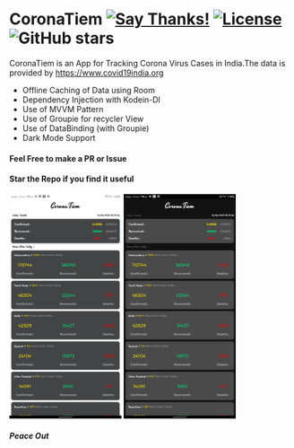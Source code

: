 # CoronaTiem [![Say Thanks!](https://img.shields.io/badge/Say%20Thanks-!-1EAEDB.svg)](https://saythanks.io/to/techysrthk%40gmail.com) [![License](https://img.shields.io/badge/license-MIT-orange.svg)](https://github.com/srthkpthk/CoronaTiem/blob/master/LICENSE) ![GitHub stars](https://img.shields.io/github/stars/srthkpthk/CoronaTiem)

CoronaTiem is an App for Tracking Corona Virus Cases in India.The data is provided by https://www.covid19india.org

  - Offline Caching of Data using Room
  - Dependency Injection with Kodein-DI
  - Use of MVVM Pattern
  - Use of Groupie for recycler View
  - Use of DataBinding (with Groupie)
  - Dark Mode Support
 
  

 #### Feel Free to make a PR or Issue
 
 
 #### Star the Repo if you find it useful 

 <img src="white-ss.jpg" width="200" height="400">           <img src="black-ss.jpg" width="200" height="400">

 ##### Peace Out

